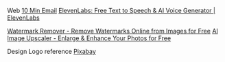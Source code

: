 Web
[10 Min Email](https://10minemail.com/en/)
[ElevenLabs: Free Text to Speech & AI Voice Generator | ElevenLabs](https://elevenlabs.io/)

[Watermark Remover - Remove Watermarks Online from Images for Free](https://www.watermarkremover.io/)
[AI Image Upscaler - Enlarge & Enhance Your Photos for Free](https://www.upscale.media/)


Design Logo reference
[Pixabay](https://pixabay.com/)
